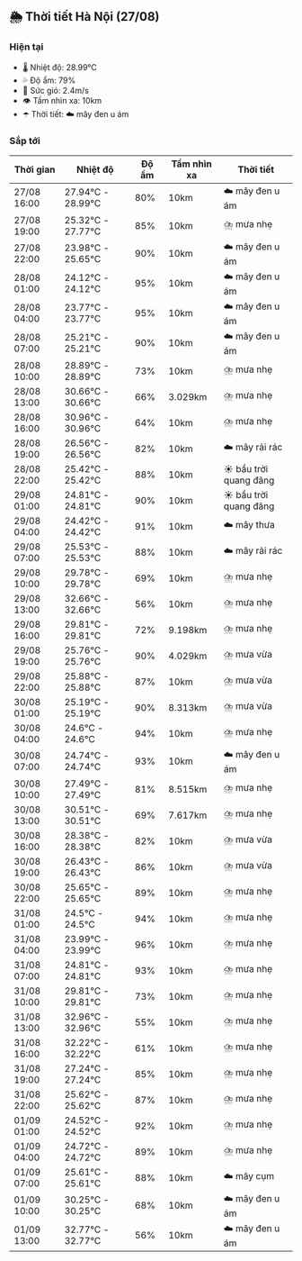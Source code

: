 ## 🌦️ Thời tiết Hà Nội (27/08)

### Hiện tại

- 🌡️ Nhiệt độ: 28.99℃
- 💦 Độ ẩm: 79%
- 💨 Sức gió: 2.4m/s
- 👁️ Tầm nhìn xa: 10km
- ☂️ Thời tiết: ☁️ mây đen u ám

### Sắp tới

| Thời gian | Nhiệt độ | Độ ẩm | Tầm nhìn xa | Thời tiết |
| --- | --- | --- | --- | --- |
| 27/08 16:00 | 27.94℃ - 28.99℃ | 80% | 10km | ☁️ mây đen u ám |
| 27/08 19:00 | 25.32℃ - 27.77℃ | 85% | 10km | ⛈️ mưa nhẹ |
| 27/08 22:00 | 23.98℃ - 25.65℃ | 90% | 10km | ☁️ mây đen u ám |
| 28/08 01:00 | 24.12℃ - 24.12℃ | 95% | 10km | ☁️ mây đen u ám |
| 28/08 04:00 | 23.77℃ - 23.77℃ | 95% | 10km | ☁️ mây đen u ám |
| 28/08 07:00 | 25.21℃ - 25.21℃ | 90% | 10km | ☁️ mây đen u ám |
| 28/08 10:00 | 28.89℃ - 28.89℃ | 73% | 10km | ⛈️ mưa nhẹ |
| 28/08 13:00 | 30.66℃ - 30.66℃ | 66% | 3.029km | ⛈️ mưa nhẹ |
| 28/08 16:00 | 30.96℃ - 30.96℃ | 64% | 10km | ⛈️ mưa nhẹ |
| 28/08 19:00 | 26.56℃ - 26.56℃ | 82% | 10km | ☁️ mây rải rác |
| 28/08 22:00 | 25.42℃ - 25.42℃ | 88% | 10km | ☀️ bầu trời quang đãng |
| 29/08 01:00 | 24.81℃ - 24.81℃ | 90% | 10km | ☀️ bầu trời quang đãng |
| 29/08 04:00 | 24.42℃ - 24.42℃ | 91% | 10km | ☁️ mây thưa |
| 29/08 07:00 | 25.53℃ - 25.53℃ | 88% | 10km | ☁️ mây rải rác |
| 29/08 10:00 | 29.78℃ - 29.78℃ | 69% | 10km | ⛈️ mưa nhẹ |
| 29/08 13:00 | 32.66℃ - 32.66℃ | 56% | 10km | ⛈️ mưa nhẹ |
| 29/08 16:00 | 29.81℃ - 29.81℃ | 72% | 9.198km | ⛈️ mưa nhẹ |
| 29/08 19:00 | 25.76℃ - 25.76℃ | 90% | 4.029km | ⛈️ mưa vừa |
| 29/08 22:00 | 25.88℃ - 25.88℃ | 87% | 10km | ⛈️ mưa vừa |
| 30/08 01:00 | 25.19℃ - 25.19℃ | 90% | 8.313km | ⛈️ mưa vừa |
| 30/08 04:00 | 24.6℃ - 24.6℃ | 94% | 10km | ⛈️ mưa nhẹ |
| 30/08 07:00 | 24.74℃ - 24.74℃ | 93% | 10km | ☁️ mây đen u ám |
| 30/08 10:00 | 27.49℃ - 27.49℃ | 81% | 8.515km | ⛈️ mưa nhẹ |
| 30/08 13:00 | 30.51℃ - 30.51℃ | 69% | 7.617km | ⛈️ mưa nhẹ |
| 30/08 16:00 | 28.38℃ - 28.38℃ | 82% | 10km | ⛈️ mưa vừa |
| 30/08 19:00 | 26.43℃ - 26.43℃ | 86% | 10km | ⛈️ mưa vừa |
| 30/08 22:00 | 25.65℃ - 25.65℃ | 89% | 10km | ⛈️ mưa nhẹ |
| 31/08 01:00 | 24.5℃ - 24.5℃ | 94% | 10km | ⛈️ mưa nhẹ |
| 31/08 04:00 | 23.99℃ - 23.99℃ | 96% | 10km | ⛈️ mưa nhẹ |
| 31/08 07:00 | 24.81℃ - 24.81℃ | 93% | 10km | ⛈️ mưa nhẹ |
| 31/08 10:00 | 29.81℃ - 29.81℃ | 73% | 10km | ⛈️ mưa nhẹ |
| 31/08 13:00 | 32.96℃ - 32.96℃ | 55% | 10km | ⛈️ mưa nhẹ |
| 31/08 16:00 | 32.22℃ - 32.22℃ | 61% | 10km | ⛈️ mưa nhẹ |
| 31/08 19:00 | 27.24℃ - 27.24℃ | 85% | 10km | ⛈️ mưa nhẹ |
| 31/08 22:00 | 25.62℃ - 25.62℃ | 87% | 10km | ⛈️ mưa nhẹ |
| 01/09 01:00 | 24.52℃ - 24.52℃ | 92% | 10km | ⛈️ mưa nhẹ |
| 01/09 04:00 | 24.72℃ - 24.72℃ | 89% | 10km | ⛈️ mưa nhẹ |
| 01/09 07:00 | 25.61℃ - 25.61℃ | 88% | 10km | ☁️ mây cụm |
| 01/09 10:00 | 30.25℃ - 30.25℃ | 68% | 10km | ☁️ mây đen u ám |
| 01/09 13:00 | 32.77℃ - 32.77℃ | 56% | 10km | ☁️ mây đen u ám |
